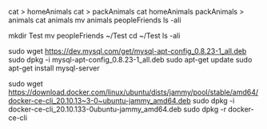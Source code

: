 <!-- 1. Используя команду cat в терминале операционной системы Linux, создать два файлаДомашниеживотные(заполнивфайлсобаками,кошками, хомяками) и ВьючныеживотнымизаполнивфайлЛошадьми,верблюдамии ослы), а затем объединить их. Просмотреть содержимое созданного файла. Переименовать файл, дав емуновоеимя(Друзьячеловека). -->

cat > homeAnimals 
cat > packAnimals 
cat homeAnimals packAnimals > animals 
cat animals 
mv animals peopleFriends 
ls -ali

<!-- Создать директорию, переместить файл туда. -->

mkdir Test 
mv peopleFriends ~/Test 
cd ~/Test ls -ali

<!-- Подключить дополнительный репозиторий MySQL. Установить любой пакет из этого репозитория. -->

sudo wget https://dev.mysql.com/get/mysql-apt-config_0.8.23-1_all.deb 
sudo dpkg -i mysql-apt-config_0.8.23-1_all.deb 
sudo apt-get update 
sudo apt-get install mysql-server

<!-- Установить и удалить deb-пакет с помощью dpkg. -->

sudo wget https://download.docker.com/linux/ubuntu/dists/jammy/pool/stable/amd64/docker-ce-cli_20.10.13~3-0~ubuntu-jammy_amd64.deb 
sudo dpkg -i docker-ce-cli_20.10.133-0ubuntu-jammy_amd64.deb 
sudo dpkg -r docker-ce-cli
